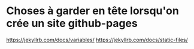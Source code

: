 # Choses à garder en tête lorsqu'on crée un site github-pages

https://jekyllrb.com/docs/variables/
https://jekyllrb.com/docs/static-files/